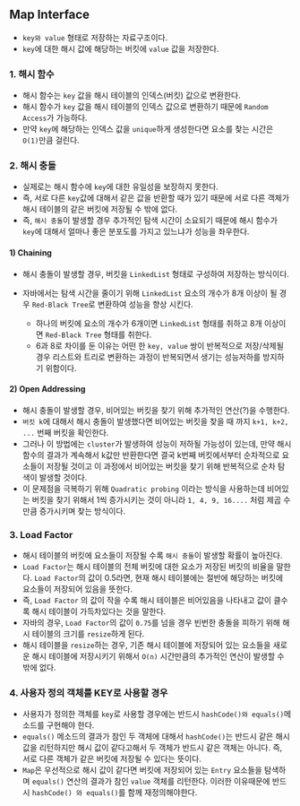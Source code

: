 ## Map Interface

- `key와 value` 형태로 저장하는 자료구조이다.
- `key`에 대한 해시 값에 해당하는 버킷에 `value` 값을 저장한다.

### 1. 해시 함수

- 해시 함수는 `key` 값을 해시 테이블의 인덱스(버킷) 값으로 변환한다.
- 해시 함수가 `key` 값을 해시 테이블의 인덱스 값으로 변환하기 때문에 `Random Access`가 가능하다.
- 만약 `key`에 해당하는 인덱스 값을 `unique`하게 생성한다면 요소를 찾는 시간은 `O(1)`만큼 걸린다.



### 2. 해시 충돌

- 실제로는 해시 함수에 `key`에 대한 유일성을 보장하지 못한다.
- 즉, 서로 다른 `key`값에 대해서 같은 값을 반환할 때가 있기 때문에 서로 다른 객체가 해시 테이블의 같은 버킷에 저장될 수 밖에 없다.
- 즉, `해시 충돌`이 발생할 경우 추가적인 탐색 시간이 소요되기 때문에 해시 함수가 `key`에 대해서 얼마나 좋은 분포도를 가지고 있느냐가 성능을 좌우한다.

#### 1)  Chaining

-  해시 충돌이 발생할 경우, 버킷을 `LinkedList` 형태로 구성하여 저장하는 방식이다.

- 자바에서는 탐색 시간을 줄이기 위해 `LinkedList` 요소의 개수가 8개 이상이 될 경우 `Red-Black Tree`로 변환하여 성능을 향상 시킨다.
  - 하나의 버킷에 요소의 개수가 6개이면 `LinkedList` 형태를 취하고 8개 이상이면 `Red-Black Tree` 형태를 취한다.
  - 6과 8로 차이를 둔 이유는 어떤 한 `key, value` 쌍이 반복적으로 저장/삭제될 경우 리스트와 트리로 변환하는 과정이 반복되면서 생기는 성능저하를 방지하기 위함이다.

#### 2) Open Addressing

- 해시 충돌이 발생할 경우, 비어있는 버킷을 찾기 위해 추가적인 연산(?)을 수행한다.
- `버킷 k`에 대해서 해시 충돌이 발생했다면 비어있는 버킷을 찾을 때 까지 `k+1, k+2, ...` 번째 버킷을 확인한다.
- 그러나 이 방법에는 `cluster`가 발생하여 성능이 저하될 가능성이 있는데, 만약 해시 함수의 결과가 계속해서 k값만 반환한다면 결국 k번째 버킷에서부터 순차적으로 요소들이 저장될 것이고 이 과정에서 비어있는 버킷을 찾기 위해 반복적으로 순차 탐색이 발생할 것이다.
- 이 문제점을 극복하기 위해 `Quadratic probing` 이라는 방식을 사용하는데 비어있는 버킷을 찾기 위해서  1씩 증가시키는 것이 아니라 `1, 4, 9, 16....` 처럼 제곱 수만큼 증가시키며 찾는 방식이다.



### 3. Load Factor

- 해시 테이블의 버킷에 요소들이 저장될 수록 `해시 충돌`이 발생할 확률이 높아진다.
- `Load Factor`는 해시 테이블의 전체 버킷에 대한 요소가 저장된 버킷의 비율을 말한다. `Load Factor`의 값이 0.5라면, 현재 해시 테이블에는 절반에 해당하는 버킷에 요소들이 저장되어 있음을 뜻한다.
- 즉, `Load Factor` 의 값이 작을 수록 해시 테이블은 비어있음을 나타내고 값이 클수록 해시 테이블이 가득차있다는 것을 말한다.
- 자바의 경우, `Load Factor`의 값이 `0.75`를 넘을 경우 빈번한 충돌을 피하기 위해 해시 테이블의 크기를 `resize`하게 된다.
- 해시 테이블을 `resize`하는 경우, 기존 해시 테이블에 저장되어 있는 요소들을 새로운 해시 테이블에 저장시키기 위해서 `O(n)` 시간만큼의 추가적인 연산이 발생할 수 밖에 없다.



### 4. 사용자 정의 객체를 KEY로 사용할 경우

- 사용자가 정의한 객체를 `key`로 사용할 경우에는 반드시 `hashCode()와 equals()`메소드를 구현해야 한다.
- `equals()` 메소드의 결과가 참인 두 객체에 대해서 `hashCode()`는 반드시 같은 해시 값을 리턴하지만 해시 값이 같다고해서 두 객체가 반드시 같은 객체는 아니다. 즉, 서로 다른 객체가 같은 버킷에 저장될 수 있다는 뜻이다.
- `Map`은 우선적으로 해시 값이 같다면 버킷에 저장되어 있는  `Entry` 요소들을 탐색하며 `equals()` 연산의 결과가 참인 `value` 객체를 리턴한다. 이러한 이유때문에 반드시 `hashCode() 와 equals()`를 함께 재정의해야한다.



